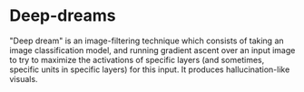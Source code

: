 # Deep-dreams
"Deep dream" is an image-filtering technique which consists of taking an image classification model, and running gradient ascent over an input image to try to maximize the activations of specific layers (and sometimes, specific units in specific layers) for this input. It produces hallucination-like visuals.
